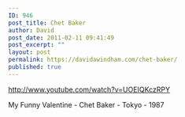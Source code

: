```yaml
---
ID: 946
post_title: Chet Baker
author: David
post_date: 2011-02-11 09:41:49
post_excerpt: ""
layout: post
permalink: https://davidawindham.com/chet-baker/
published: true
---
```

http://www.youtube.com/watch?v=UOEIQKczRPY

My Funny Valentine - Chet Baker - Tokyo - 1987